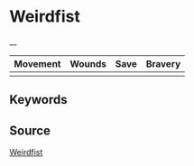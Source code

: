 # Weirdfist

__


| Movement | Wounds | Save | Bravery |
|:--------:|:------:|:----:|:-------:|
|  |  |  |  |


## Keywords



## Source

[Weirdfist](https://wahapedia.ru/aos3/factions/orruk-warclans/Weirdfist)
